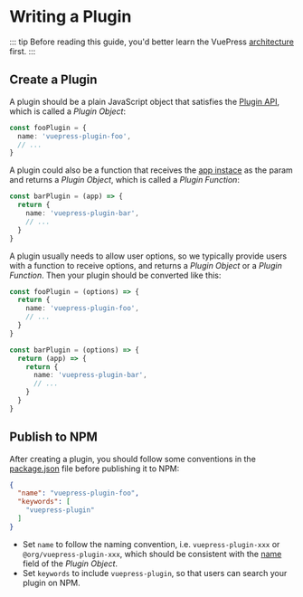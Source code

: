 # Writing a Plugin

::: tip
Before reading this guide, you'd better learn the VuePress [architecture](./architecture.md) first.
:::

## Create a Plugin

A plugin should be a plain JavaScript object that satisfies the [Plugin API](../reference/plugin-api.md), which is called a *Plugin Object*:

```ts
const fooPlugin = {
  name: 'vuepress-plugin-foo',
  // ...
}
```

A plugin could also be a function that receives the [app instace](../reference/node-api.md#app) as the param and returns a *Plugin Object*, which is called a *Plugin Function*:

```ts
const barPlugin = (app) => {
  return {
    name: 'vuepress-plugin-bar',
    // ...
  }
}
```

A plugin usually needs to allow user options, so we typically provide users with a function to receive options, and returns a *Plugin Object* or a *Plugin Function*. Then your plugin should be converted like this:

```ts
const fooPlugin = (options) => {
  return {
    name: 'vuepress-plugin-foo',
    // ...
  }
}

const barPlugin = (options) => {
  return (app) => {
    return {
      name: 'vuepress-plugin-bar',
      // ...
    }
  }
}
```

## Publish to NPM

After creating a plugin, you should follow some conventions in the [package.json](https://docs.npmjs.com/cli/v8/configuring-npm/package-json) file before publishing it to NPM:

```json
{
  "name": "vuepress-plugin-foo",
  "keywords": [
    "vuepress-plugin"
  ]
}
```

- Set `name` to follow the naming convention, i.e. `vuepress-plugin-xxx` or `@org/vuepress-plugin-xxx`, which should be consistent with the [name](../reference/plugin-api.md#name) field of the *Plugin Object*.
- Set `keywords` to include `vuepress-plugin`, so that users can search your plugin on NPM.
